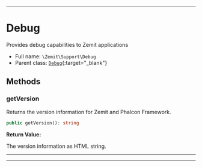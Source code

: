 ***

# Debug

Provides debug capabilities to Zemit applications



* Full name: `\Zemit\Support\Debug`
* Parent class: [`Debug`](https://docs.phalcon.io/latest/api/){:target="_blank"}




## Methods


### getVersion

Returns the version information for Zemit and Phalcon Framework.

```php
public getVersion(): string
```









**Return Value:**

The version information as HTML string.




***


***
